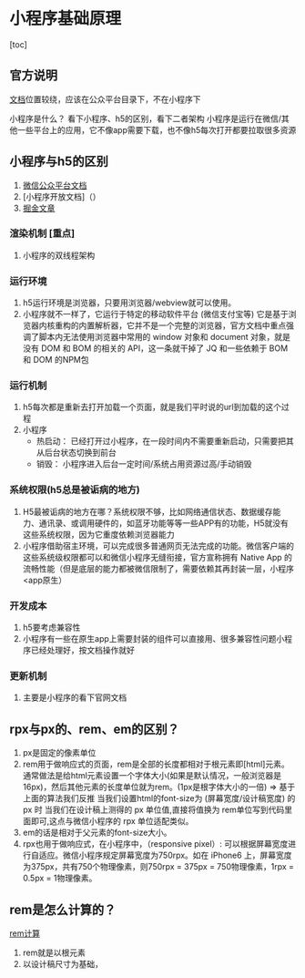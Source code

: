 # 小程序基础原理

[toc]

## 官方说明

[文档](https://developers.weixin.qq.com/ebook?action=get_post_info&docid=0006a2289c8bb0bb0086ee8c056c0a)位置较绕，应该在公众平台目录下，不在小程序下

小程序是什么？
看下小程序、h5的区别，看下二者架构
小程序是运行在微信/其他一些平台上的应用，它不像app需要下载，也不像h5每次打开都要拉取很多资源

## 小程序与h5的区别

1. [微信公众平台文档](https://developers.weixin.qq.com/ebook?action=get_post_info&docid=0006a2289c8bb0bb0086ee8c056c0a)
2. [小程序开放文档]（）
3. [掘金文章](https://juejin.cn/post/6844904105882697741)

### 渲染机制 [重点]

1. 小程序的双线程架构
### 运行环境

1. h5运行环境是浏览器，只要用浏览器/webview就可以使用。
2. 小程序就不一样了，它运行于特定的移动软件平台 (微信支付宝等)
它是基于浏览器内核重构的内置解析器，它并不是一个完整的浏览器，官方文档中重点强调了脚本内无法使用浏览器中常用的 window 对象和 document 对象，就是没有 DOM 和 BOM 的相关的 API，这一条就干掉了 JQ 和一些依赖于 BOM 和 DOM 的NPM包

### 运行机制

1. h5每次都是重新去打开加载一个页面，就是我们平时说的url到加载的这个过程
2. 小程序
   - 热启动： 已经打开过小程序，在一段时间内不需要重新启动，只需要把其从后台状态切换到前台
   - 销毁： 小程序进入后台一定时间/系统占用资源过高/手动销毁

### 系统权限(h5总是被诟病的地方)

1. H5最被诟病的地方在哪？系统权限不够，比如网络通信状态、数据缓存能力、通讯录、或调用硬件的，如蓝牙功能等等一些APP有的功能，H5就没有这些系统权限，因为它重度依赖浏览器能力
2. 小程序借助宿主环境，可以完成很多普通网页无法完成的功能。微信客户端的这些系统级权限都可以和微信小程序无缝衔接，官方宣称拥有 Native App 的流畅性能（但是底层的能力都被微信限制了，需要依赖其再封装一层，小程序<app原生）

### 开发成本

1. h5要考虑兼容性
2. 小程序有一些在原生app上需要封装的组件可以直接用、很多兼容性问题小程序已经处理好，按文档操作就好

### 更新机制

1. 主要是小程序的看下官网文档



## rpx与px的、rem、em的区别？

1. px是固定的像素单位
2. rem用于做响应式的页面，rem是全部的长度都相对于根元素即[html]元素。通常做法是给html元素设置一个字体大小(如果是默认情况，一般浏览器是16px)，然后其他元素的长度单位就为rem。(1px是根字体大小的一倍)
=> 基于上面的算法我们反推 当我们设置html的font-size为 (屏幕宽度/设计稿宽度) 的px 时
当我们在设计稿上测得的 px 单位值,直接将值换为 rem单位写到代码里面即可,这点与微信小程序的 rpx 单位适配类似。
3. em的话是相对于父元素的font-size大小。
4. rpx也用于做响应式，在小程序中，（responsive pixel）: 可以根据屏幕宽度进行自适应。微信小程序规定屏幕宽度为750rpx。如在 iPhone6 上，屏幕宽度为375px，共有750个物理像素，则750rpx = 375px = 750物理像素，1rpx = 0.5px = 1物理像素。

## rem是怎么计算的？

[rem计算](https://www.jianshu.com/p/388d0e5683c)

1. rem就是以根元素
2. 以设计稿尺寸为基础，

